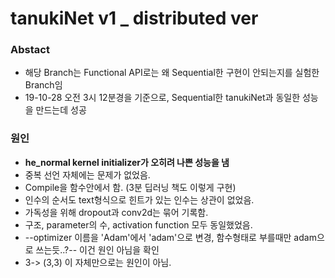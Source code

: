 # tanukiNet v1 _ distributed ver

### Abstact
- 해당 Branch는 Functional API로는 왜 Sequential한 구현이 안되는지를 실험한 Branch임
- 19-10-28 오전 3시 12분경을 기준으로, Sequential한 tanukiNet과 동일한 성능을 만드는데 성공

### 원인
- __he_normal kernel initializer가 오히려 나쁜 성능을 냄__
- 중복 선언 자체에는 문제가 없었음.
- Compile을 함수안에서 함. (3분 딥러닝 책도 이렇게 구현)
- 인수의 순서도 text형식으로 힌트가 있는 인수는 상관이 없었음.
- 가독성을 위해 dropout과 conv2d는 묶어 기록함.
- 구조, parameter의 수, activation function 모두 동일했었음.
- --optimizer 이름을 'Adam'에서 'adam'으로 변경, 함수형태로 부를때만 adam으로 쓰는듯..?-- 이건 원인 아님을 확인
- 3-> (3,3) 이 자체만으로는 원인이 아님.
